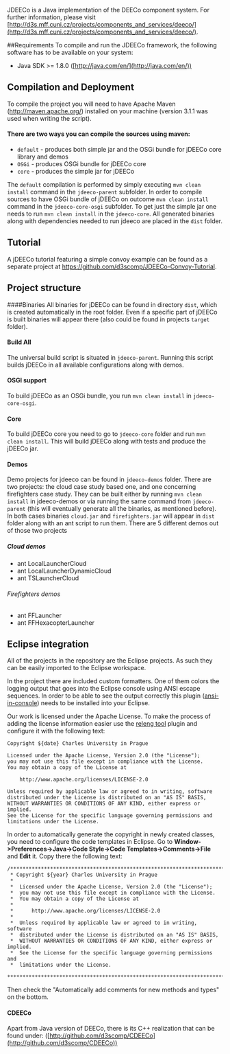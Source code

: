 JDEECo is a Java implementation of the DEECo component system. For further information, please visit [http://d3s.mff.cuni.cz/projects/components_and_services/deeco/](http://d3s.mff.cuni.cz/projects/components_and_services/deeco/).

##Requirements
To compile and run the JDEECo framework, the following software has to be available on your system:

* Java SDK >= 1.8.0 ([http://java.com/en/](http://java.com/en/))

## Compilation and Deployment
To compile the project you will need to have Apache Maven (http://maven.apache.org/) installed on your machine (version 3.1.1 was used when writing the script).

#### There are two ways you can compile the sources using maven:
 * `default` - produces both simple jar and the OSGi bundle for jDEECo core library and demos
 * `OSGi` - produces OSGi bundle for jDEECo core
 * `core` - produces the simple jar for jDEECo

The `default` compilation is performed by simply executing `mvn clean install` command in the `jdeeco-parent` subfolder.
In order to compile sources to have OSGi bundle of jDEECo on outcome `mvn clean install` command in the `jdeeco-core-osgi` subfolder. To get just the simple jar one needs to run `mvn clean install` in the `jdeeco-core`.
All generated binaries along with dependencies needed to run jdeeco are placed in the `dist` folder.

## Tutorial
A jDEECo tutorial featuring a simple convoy example can be found as a separate project at https://github.com/d3scomp/JDEECo-Convoy-Tutorial. 

## Project structure

####Binaries
All binaries for jDEECo can be found in directory `dist`, which is created automatically in the root folder. Even if a specific part of jDEECo is built binaries will appear there (also could be found in projects `target` folder).

#### Build All
The universal build script is situated in `jdeeco-parent`. Running this script builds jDEECo in all available configurations along with demos.

#### OSGI support
To build jDEECo as an OSGi bundle, you run `mvn clean install` in `jdeeco-core-osgi`.

#### Core
To build jDEECo core you need to go to `jdeeco-core` folder and run `mvn clean install`. This will build jDEECo along with tests and produce the jDEECo jar.

#### Demos
Demo projects for jdeeco can be found in `jdeeco-demos` folder. There are two projects: the cloud case study based one, and one concerning firefighters case study. They can be built either by running `mvn clean install` in jdeeco-demos or via running the same command from `jdeeco-parent` (this will eventually generate all the binaries, as mentioned before). In both cases binaries `cloud.jar` and `firefighters.jar` will appear in `dist` folder along with an ant script to run them. There are 5 different demos out of those two projects

##### Cloud demos
* ant LocalLauncherCloud
* ant LocalLauncherDynamicCloud
* ant TSLauncherCloud

###### Firefighters demos
* ant FFLauncher
* ant FFHexacopterLauncher

## Eclipse integration
All of the projects in the repository are the Eclipse projects. As such they can be easily imported to the Eclipse workspace.

In the project there are included custom formatters. One of them colors the logging output that goes into the Eclipse console using ANSI escape sequences. In order to be able to see the output correctly this plugin ([ansi-in-console](http://mihai-nita.net/2013/06/03/eclipse-plugin-ansi-in-console/)) needs to be installed into your Eclipse.

Our work is licensed under the Apache License. To make the process of adding the license information easier use the [releng tool](https://wiki.eclipse.org/Development_Resources/How_to_Use_Eclipse_Copyright_Tool) plugin and configure it with the following text:

    Copyright ${date} Charles University in Prague

    Licensed under the Apache License, Version 2.0 (the "License");
    you may not use this file except in compliance with the License.
    You may obtain a copy of the License at

        http://www.apache.org/licenses/LICENSE-2.0
    
    Unless required by applicable law or agreed to in writing, software
    distributed under the License is distributed on an "AS IS" BASIS,
    WITHOUT WARRANTIES OR CONDITIONS OF ANY KIND, either express or implied.
    See the License for the specific language governing permissions and
    limitations under the License.
	
In order to automatically generate the copyright in newly created classes, you need to configure the code templates in Eclipse.
Go to **Window->Preferences->Java->Code Style->Code Templates->Comments->File** and **Edit** it. Copy there the following text:

	/*******************************************************************************
	 * Copyright ${year} Charles University in Prague
	 *  
	 *  Licensed under the Apache License, Version 2.0 (the "License");
	 *  you may not use this file except in compliance with the License.
	 *  You may obtain a copy of the License at
	 *  
	 *      http://www.apache.org/licenses/LICENSE-2.0
	 *  
	 *  Unless required by applicable law or agreed to in writing, software
	 *  distributed under the License is distributed on an "AS IS" BASIS,
	 *  WITHOUT WARRANTIES OR CONDITIONS OF ANY KIND, either express or implied.
	 *  See the License for the specific language governing permissions and
	 *  limitations under the License.
	 *******************************************************************************/

Then check the "Automatically add comments for new methods and types" on the bottom.	 

#### CDEECo
Apart from Java version of DEECo, there is its C++ realization that can be found under: ([http://github.com/d3scomp/CDEECo](http://github.com/d3scomp/CDEECo))
